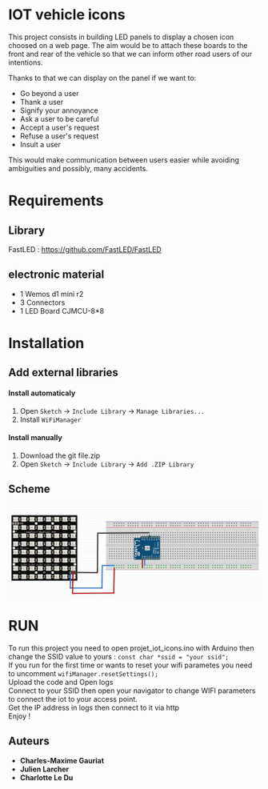 # IOT vehicle icons

<p>
This project consists in building LED panels to display a chosen icon choosed on a web page. 
The aim would be to attach these boards to the front and rear of the vehicle so that we can inform other road users of our intentions. 

Thanks to that we can display on the panel if we want to:
<ul>
<li>Go beyond a user</li>
<li>Thank a user</li>
<li>Signify your annoyance</li>
<li>Ask a user to be careful</li>
<li>Accept a user's request</li>
<li>Refuse a user's request</li>
<li>Insult a user</li>
</ul>
This would make communication between users easier while avoiding ambiguities and possibly, many accidents. 
</p>

# Requirements
## Library
FastLED : https://github.com/FastLED/FastLED

## electronic material
<ul>
<li>1 Wemos d1 mini r2</li>
<li>3 Connectors</li>
<li> 1 LED Board CJMCU-8*8</li>
</ul>

# Installation

## Add external libraries
#### Install automaticaly
1. Open `Sketch` -> `Include Library` -> `Manage Libraries...`
2. Install `WiFiManager`

#### Install manually
1. Download the git file.zip
2. Open `Sketch` -> `Include Library` -> `Add .ZIP Library`

## Scheme
![Circuit](https://github.com/LarcherJulien/IOT_vehicle_icons/blob/master/scheme.PNG?raw=true "Title")

# RUN
To run this project you need to open projet_iot_icons.ino with Arduino then 
<br/>change the SSID value to yours : `const char *ssid = "your ssid";`
<br/>If you run for the first time or wants to reset your wifi parametes you need to uncomment `wifiManager.resetSettings();`
<br/>Upload the code and Open logs
<br/>Connect to your SSID then open your navigator to change WIFI parameters to connect the iot to your access point.
<br/>Get the IP address in logs then connect to it via http
<br/>Enjoy !
  
## Auteurs

* **Charles-Maxime Gauriat**
* **Julien Larcher**
* **Charlotte Le Du**
